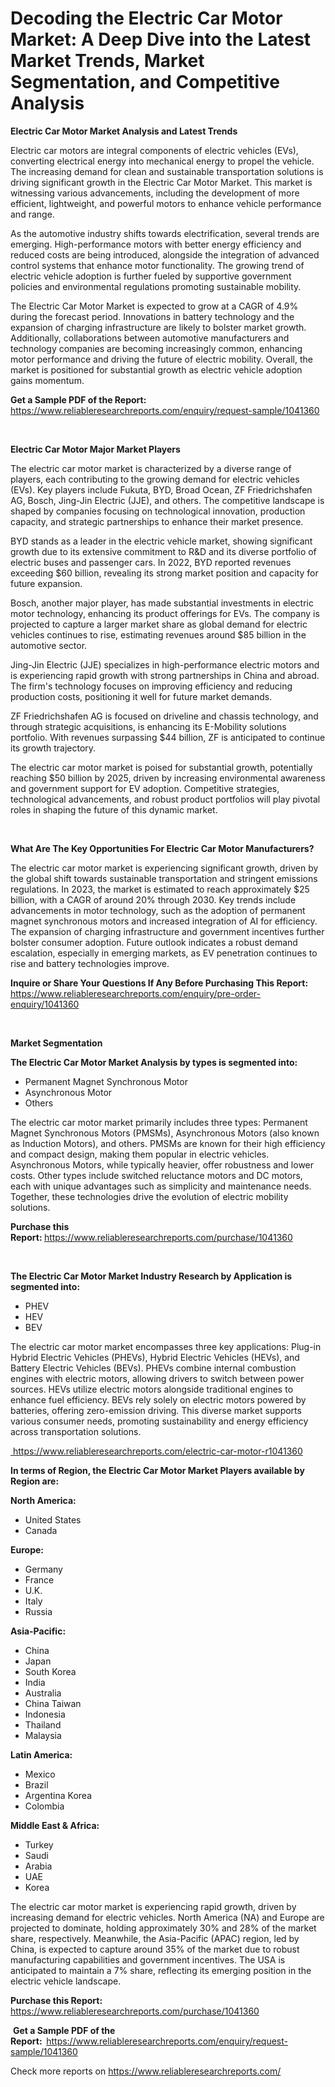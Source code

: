 <p><h1>Decoding the Electric Car Motor Market: A Deep Dive into the Latest Market Trends, Market Segmentation, and Competitive Analysis</h1></p><p><strong>Electric Car Motor Market Analysis and Latest Trends</strong></p>
<p><p>Electric car motors are integral components of electric vehicles (EVs), converting electrical energy into mechanical energy to propel the vehicle. The increasing demand for clean and sustainable transportation solutions is driving significant growth in the Electric Car Motor Market. This market is witnessing various advancements, including the development of more efficient, lightweight, and powerful motors to enhance vehicle performance and range.</p><p>As the automotive industry shifts towards electrification, several trends are emerging. High-performance motors with better energy efficiency and reduced costs are being introduced, alongside the integration of advanced control systems that enhance motor functionality. The growing trend of electric vehicle adoption is further fueled by supportive government policies and environmental regulations promoting sustainable mobility.</p><p>The Electric Car Motor Market is expected to grow at a CAGR of 4.9% during the forecast period. Innovations in battery technology and the expansion of charging infrastructure are likely to bolster market growth. Additionally, collaborations between automotive manufacturers and technology companies are becoming increasingly common, enhancing motor performance and driving the future of electric mobility. Overall, the market is positioned for substantial growth as electric vehicle adoption gains momentum.</p></p>
<p><strong>Get a Sample PDF of the Report:&nbsp;</strong> <a href="https://www.reliableresearchreports.com/enquiry/request-sample/1041360?utm_campaign=2119&utm_medium=2&utm_source=Github&utm_content=ia&utm_term=18022025&utm_id=electric-car-motor">https://www.reliableresearchreports.com/enquiry/request-sample/1041360</a></p>
<p>&nbsp;</p>
<p><strong>Electric Car Motor Major Market Players</strong></p>
<p><p>The electric car motor market is characterized by a diverse range of players, each contributing to the growing demand for electric vehicles (EVs). Key players include Fukuta, BYD, Broad Ocean, ZF Friedrichshafen AG, Bosch, Jing-Jin Electric (JJE), and others. The competitive landscape is shaped by companies focusing on technological innovation, production capacity, and strategic partnerships to enhance their market presence.</p><p>BYD stands as a leader in the electric vehicle market, showing significant growth due to its extensive commitment to R&D and its diverse portfolio of electric buses and passenger cars. In 2022, BYD reported revenues exceeding $60 billion, revealing its strong market position and capacity for future expansion.</p><p>Bosch, another major player, has made substantial investments in electric motor technology, enhancing its product offerings for EVs. The company is projected to capture a larger market share as global demand for electric vehicles continues to rise, estimating revenues around $85 billion in the automotive sector.</p><p>Jing-Jin Electric (JJE) specializes in high-performance electric motors and is experiencing rapid growth with strong partnerships in China and abroad. The firm's technology focuses on improving efficiency and reducing production costs, positioning it well for future market demands.</p><p>ZF Friedrichshafen AG is focused on driveline and chassis technology, and through strategic acquisitions, is enhancing its E-Mobility solutions portfolio. With revenues surpassing $44 billion, ZF is anticipated to continue its growth trajectory.</p><p>The electric car motor market is poised for substantial growth, potentially reaching $50 billion by 2025, driven by increasing environmental awareness and government support for EV adoption. Competitive strategies, technological advancements, and robust product portfolios will play pivotal roles in shaping the future of this dynamic market.</p></p>
<p>&nbsp;</p>
<p><strong>What Are The Key Opportunities For Electric Car Motor Manufacturers?</strong></p>
<p><p>The electric car motor market is experiencing significant growth, driven by the global shift towards sustainable transportation and stringent emissions regulations. In 2023, the market is estimated to reach approximately $25 billion, with a CAGR of around 20% through 2030. Key trends include advancements in motor technology, such as the adoption of permanent magnet synchronous motors and increased integration of AI for efficiency. The expansion of charging infrastructure and government incentives further bolster consumer adoption. Future outlook indicates a robust demand escalation, especially in emerging markets, as EV penetration continues to rise and battery technologies improve.</p></p>
<p><strong>Inquire or Share Your Questions If Any Before Purchasing This Report:</strong> <a href="https://www.reliableresearchreports.com/enquiry/pre-order-enquiry/1041360?utm_campaign=2119&utm_medium=2&utm_source=Github&utm_content=ia&utm_term=18022025&utm_id=electric-car-motor">https://www.reliableresearchreports.com/enquiry/pre-order-enquiry/1041360</a></p>
<p>&nbsp;</p>
<p><strong>Market Segmentation</strong></p>
<p><strong>The Electric Car Motor Market Analysis by types is segmented into:</strong></p>
<p><ul><li>Permanent Magnet Synchronous Motor</li><li>Asynchronous Motor</li><li>Others</li></ul></p>
<p><p>The electric car motor market primarily includes three types: Permanent Magnet Synchronous Motors (PMSMs), Asynchronous Motors (also known as Induction Motors), and others. PMSMs are known for their high efficiency and compact design, making them popular in electric vehicles. Asynchronous Motors, while typically heavier, offer robustness and lower costs. Other types include switched reluctance motors and DC motors, each with unique advantages such as simplicity and maintenance needs. Together, these technologies drive the evolution of electric mobility solutions.</p></p>
<p><strong>Purchase this Report:&nbsp;</strong><a href="https://www.reliableresearchreports.com/purchase/1041360?utm_campaign=2119&utm_medium=2&utm_source=Github&utm_content=ia&utm_term=18022025&utm_id=electric-car-motor">https://www.reliableresearchreports.com/purchase/1041360</a></p>
<p>&nbsp;</p>
<p><strong>The Electric Car Motor Market Industry Research by Application is segmented into:</strong></p>
<p><ul><li>PHEV</li><li>HEV</li><li>BEV</li></ul></p>
<p><p>The electric car motor market encompasses three key applications: Plug-in Hybrid Electric Vehicles (PHEVs), Hybrid Electric Vehicles (HEVs), and Battery Electric Vehicles (BEVs). PHEVs combine internal combustion engines with electric motors, allowing drivers to switch between power sources. HEVs utilize electric motors alongside traditional engines to enhance fuel efficiency. BEVs rely solely on electric motors powered by batteries, offering zero-emission driving. This diverse market supports various consumer needs, promoting sustainability and energy efficiency across transportation solutions.</p></p>
<p><a href="https://www.reliableresearchreports.com/electric-car-motor-r1041360?utm_campaign=2119&utm_medium=2&utm_source=Github&utm_content=ia&utm_term=18022025&utm_id=electric-car-motor">&nbsp;https://www.reliableresearchreports.com/electric-car-motor-r1041360</a></p>
<p><strong>In terms of Region, the Electric Car Motor Market Players available by Region are:</strong></p>
<p>
    <p> <strong> North America: </strong>
        <ul>
            <li>United States</li>
            <li>Canada</li>
        </ul>
        </p> 
    <p> <strong> Europe: </strong>
        <ul>
            <li>Germany</li>
            <li>France</li>
            <li>U.K.</li>
            <li>Italy</li>
            <li>Russia</li>
        </ul>
        </p> 
    <p> <strong> Asia-Pacific: </strong>
        <ul>
            <li>China</li>
            <li>Japan</li>
            <li>South Korea</li>
            <li>India</li>
            <li>Australia</li>
            <li>China Taiwan</li>
            <li>Indonesia</li>
            <li>Thailand</li>
            <li>Malaysia</li>
        </ul>
        </p> 
    <p> <strong> Latin America: </strong>
        <ul>
            <li>Mexico</li>
            <li>Brazil</li>
            <li>Argentina Korea</li>
            <li>Colombia</li>
        </ul>
        </p> 
    <p> <strong> Middle East & Africa: </strong>
        <ul>
            <li>Turkey</li>
            <li>Saudi</li>
            <li>Arabia</li>
            <li>UAE</li>
            <li>Korea</li>
        </ul>
    </p>
    </p>
<p><p>The electric car motor market is experiencing rapid growth, driven by increasing demand for electric vehicles. North America (NA) and Europe are projected to dominate, holding approximately 30% and 28% of the market share, respectively. Meanwhile, the Asia-Pacific (APAC) region, led by China, is expected to capture around 35% of the market due to robust manufacturing capabilities and government incentives. The USA is anticipated to maintain a 7% share, reflecting its emerging position in the electric vehicle landscape.</p></p>
<p><strong>Purchase this Report: </strong><a href="https://www.reliableresearchreports.com/purchase/1041360?utm_campaign=2119&utm_medium=2&utm_source=Github&utm_content=ia&utm_term=18022025&utm_id=electric-car-motor">https://www.reliableresearchreports.com/purchase/1041360</a></p>
<p>&nbsp;<strong>Get a Sample PDF of the Report:&nbsp;&nbsp;</strong><a href="https://www.reliableresearchreports.com/enquiry/request-sample/1041360?utm_campaign=2119&utm_medium=2&utm_source=Github&utm_content=ia&utm_term=18022025&utm_id=electric-car-motor">https://www.reliableresearchreports.com/enquiry/request-sample/1041360</a></p>
<p><strong></strong></p>
<p>Check more reports on <a href="https://www.reliableresearchreports.com/?utm_campaign=2119&utm_medium=2&utm_source=Github&utm_content=ia&utm_term=18022025&utm_id=electric-car-motor">https://www.reliableresearchreports.com/</a></p>